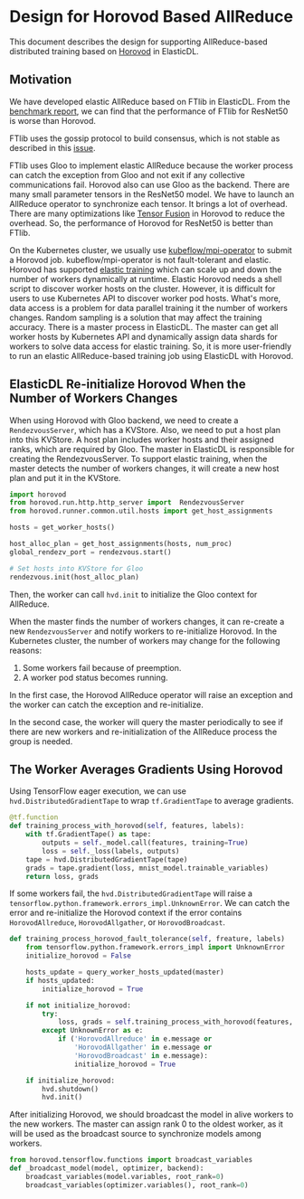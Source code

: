 # Design for Horovod Based AllReduce

This document describes the design for supporting AllReduce-based distributed
training based on [Horovod](https://github.com/horovod/horovod) in ElasticDL.

## Motivation

We have developed elastic AllReduce based on FTlib in ElasticDL.
From the [benchmark report](../benchmark/ftlib_benchmark.md), we can
find that the performance of FTlib for ResNet50 is worse than Horovod.

FTlib uses the gossip protocol to build consensus, which is not stable
as described in this [issue](https://github.com/sql-machine-learning/elasticdl/issues/2192#issuecomment-664096185).

FTlib uses Gloo to implement elastic AllReduce because the worker process
can catch the exception from Gloo and not exit if any collective communications
fail. Horovod also can use Gloo as the backend.
There are many small parameter tensors in the ResNet50 model. We have to
launch an AllReduce operator to synchronize each tensor. It brings a lot
of overhead. There are many optimizations like [Tensor Fusion](https://horovod.readthedocs.io/en/latest/tensor-fusion_include.html)
in Horovod to reduce the overhead. So, the performance of Horovod for ResNet50
is better than FTlib.

On the Kubernetes cluster, we usually use [kubeflow/mpi-operator](https://github.com/kubeflow/mpi-operator)
to submit a Horovod job. kubeflow/mpi-operator is not fault-tolerant and
elastic. Horovod has supported [elastic training](https://horovod.readthedocs.io/en/latest/elastic_include.html)
which can scale up and down the number of workers dynamically at runtime.
Elastic Horovod needs a shell script to discover worker hosts on the cluster.
However, it is difficult for users to use Kubernetes API to discover
worker pod hosts. What's more, data access is a problem for data parallel
training it the number of workers changes. Random sampling is a solution
that may affect the training accuracy. There is a master process in ElasticDL.
The master can get all worker hosts by Kubernetes API and dynamically
assign data shards for workers to solve data access for elastic training.
So, it is more user-friendly to run an elastic AllReduce-based training
job using ElasticDL with Horovod.

## ElasticDL Re-initialize Horovod When the Number of Workers Changes

When using Horovod with Gloo backend, we need to create a `RendezvousServer`,
which has a KVStore. Also, we need to put a host plan into this KVStore.
A host plan includes worker hosts and their assigned ranks,
which are required by Gloo. The master in ElasticDL is responsible for creating
the RendezvousServer. To support elastic training, when the master detects
the number of workers changes, it will create a new host plan and put it
in the KVStore.

```python
import horovod
from horovod.run.http.http_server import  RendezvousServer
from horovod.runner.common.util.hosts import get_host_assignments

hosts = get_worker_hosts()

host_alloc_plan = get_host_assignments(hosts, num_proc)
global_rendezv_port = rendezvous.start()

# Set hosts into KVStore for Gloo
rendezvous.init(host_alloc_plan)
```

Then, the worker can call `hvd.init` to initialize the Gloo context for
AllReduce.

When the master finds the number of workers changes, it can re-create a new
`RendezvousServer` and notify workers to re-initialize Horovod.
In the Kubernetes cluster, the number of workers may change for the
following reasons:

1. Some workers fail because of preemption.
1. A worker pod status becomes running.

In the first case, the Horovod AllReduce operator will raise an exception
and the worker can catch the exception and re-initialize.

In the second case, the worker will query the master periodically to see
if there are new workers and re-initialization of the AllReduce process
the group is needed.

## The Worker Averages Gradients Using Horovod

Using TensorFlow eager execution, we can use `hvd.DistributedGradientTape`
to wrap `tf.GradientTape` to average gradients.

```python
@tf.function
def training_process_with_horovod(self, features, labels):
    with tf.GradientTape() as tape:
        outputs = self._model.call(features, training=True)
        loss = self._loss(labels, outputs)
    tape = hvd.DistributedGradientTape(tape)
    grads = tape.gradient(loss, mnist_model.trainable_variables)
    return loss, grads
```

If some workers fail, the `hvd.DistributedGradientTape` will raise
a `tensorflow.python.framework.errors_impl.UnknownError`. We can catch
the error and re-initialize the Horovod context if the error contains
`HorovodAllreduce`, `HorovodAllgather`, or `HorovodBroadcast`.

```python
def training_process_horovod_fault_tolerance(self, freature, labels)
    from tensorflow.python.framework.errors_impl import UnknownError
    initialize_horovod = False

    hosts_update = query_worker_hosts_updated(master)
    if hosts_updated:
        initialize_horovod = True

    if not initialize_horovod:
        try:
            loss, grads = self.training_process_with_horovod(features, labels)
        except UnknownError as e:
            if ('HorovodAllreduce' in e.message or
                'HorovodAllgather' in e.message or
                'HorovodBroadcast' in e.message):
                initialize_horovod = True

    if initialize_horovod:
        hvd.shutdown()
        hvd.init()
```

After initializing Horovod, we should broadcast the model in alive workers to
the new workers. The master can assign rank 0 to the oldest worker, as it will
be used as the broadcast source to synchronize models among workers.

```python
from horovod.tensorflow.functions import broadcast_variables
def _broadcast_model(model, optimizer, backend):
    broadcast_variables(model.variables, root_rank=0)
    broadcast_variables(optimizer.variables(), root_rank=0)
```
